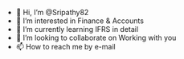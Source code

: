 - 👋 Hi, I’m @Sripathy82
- 👀 I’m interested in Finance & Accounts
- 🌱 I’m currently learning IFRS in detail
- 💞️ I’m looking to collaborate on Working with you
- 📫 How to reach me by e-mail

<!---
Sripathy82/Sripathy82 is a ✨ special ✨ repository because its `README.md` (this file) appears on your GitHub profile.
You can click the Preview link to take a look at your changes.
--->
